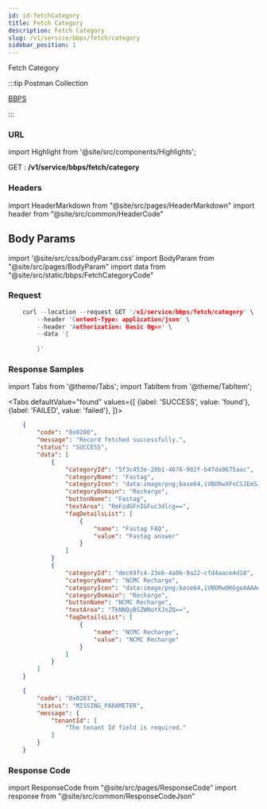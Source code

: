 ```yaml
---
id: id-fetchCategory
title: Fetch Category
description: Fetch Category
slug: /v1/service/bbps/fetch/category
sidebar_position: 1
---
```


Fetch Category

:::tip Postman Collection

<a href="https://www.google.com" target="_blank">BBPS</a>

:::

### URL

import Highlight from '@site/src/components/Highlights';

<Highlight className="get">GET</Highlight> : <strong>/v1/service/bbps/fetch/category</strong>

### Headers

import HeaderMarkdown from "@site/src/pages/HeaderMarkdown"
import header from "@site/src/common/HeaderCode"

<HeaderMarkdown data={header}/>

## Body Params

import '@site/src/css/bodyParam.css'
import BodyParam from "@site/src/pages/BodyParam"
import data from "@site/src/static/bbps/FetchCategoryCode"

<BodyParam data={data}/>

### Request

```c title="Example Request"
    curl --location --request GET '/v1/service/bbps/fetch/category' \
        --header 'Content-Type: application/json' \
        --header 'Authorization: Basic Og==' \
        --data '{
           
        }'
```

### Response Samples

import Tabs from '@theme/Tabs';
import TabItem from '@theme/TabItem';

<Tabs
    defaultValue="found"
    values={[
        {label: 'SUCCESS', value: 'found'},
        {label: 'FAILED', value: 'failed'},
    ]}>

<TabItem value="found">

```json
    {
        "code": "0x0200",
        "message": "Record fetched successfully.",
        "status": "SUCCESS",
        "data": [
            {
                "categoryId": "5f3c453e-20b1-4676-902f-b47da9675aac",
                "categoryName": "Fastag",
                "categoryIcon": "data:image/png;base64,iVBORwXFvCSJEmSJEmSJEmSJEmSJEmSJEmSJEmSJEmSJEmSJEmSJEmSJEmSJElt8v8BS2Utmlf4h98AAAAASUVORK5CYII=",
                "categoryDomain": "Recharge",
                "buttonName": "Fastag",
                "textArea": "RmFzdGFnIGFuc3dlcg==",
                "faqDetailsList": [
                    {
                        "name": "Fastag FAQ",
                        "value": "Fastag answer"
                    }
                ]
            }
            {
                "categoryId": "dec69fc4-23eb-4a0b-9a22-cfd4aace4d18",
                "categoryName": "NCMC Recharge",
                "categoryIcon": "data:image/png;base64,iVBORw0KGgoAAAA43zTYdAAAAAAAAAAAAAAAAAAAAAGvxv3/9JlzS+tVHAAAAAElFTkSuQmCC",
                "categoryDomain": "Recharge",
                "buttonName": "NCMC Recharge",
                "textArea": "TkNNQyBSZWNoYXJnZQ==",
                "faqDetailsList": [
                    {
                        "name": "NCMC Recharge",
                        "value": "NCMC Recharge"
                    }
                ]
            }
        ]
    }
```
</TabItem>

<TabItem value="failed">

```json
    {
        "code": "0x0203",
        "status": "MISSING_PARAMETER",
        "message": {
            "tenantId": [
                "The tenant Id field is required."
            ]
        }
    }
```
</TabItem>
</Tabs>

### Response Code

import ResponseCode from "@site/src/pages/ResponseCode"
import response from "@site/src/common/ResponseCodeJson"

<ResponseCode data={response}/>